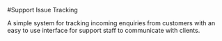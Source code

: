 #Support Issue Tracking

 

A simple system for tracking incoming enquiries from customers with an easy to use interface for support staff to communicate with clients.
